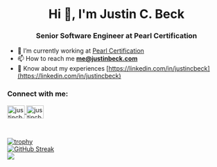 
<h1 align="center">Hi 👋, I'm Justin C. Beck</h1>
<h3 align="center">Senior Software Engineer at Pearl Certification</h3>

- 🔭 I’m currently working at [Pearl Certification](https://pearlcertification.com)
- 📫 How to reach me **me@justinbeck.com**
- 📄 Know about my experiences [https://linkedin.com/in/justincbeck](https://linkedin.com/in/justincbeck)

<h3 align="left">Connect with me:</h3>
<p align="left">
  <a href="https://linkedin.com/in/justincbeck" target="blank">
    <img align="center" src="https://raw.githubusercontent.com/rahuldkjain/github-profile-readme-generator/master/src/images/icons/Social/linked-in-alt.svg" alt="justincbeck" height="30" width="40" />
  </a>
  <a href="https://instagram.com/justincbeck" target="blank">
    <img align="center" src="https://raw.githubusercontent.com/rahuldkjain/github-profile-readme-generator/master/src/images/icons/Social/instagram.svg" alt="justincbeck" height="30" width="40" />
  </a>
</p>

<br />

[![trophy](https://github-profile-trophy.vercel.app/?username=justincbeck)]()<br />
[![GitHub Streak](https://github-readme-streak-stats.herokuapp.com?user=justincbeck&theme=buefy&hide_border=true)](#)<br />
[![](https://github-readme-stats.vercel.app/api/top-langs/?username=justincbeck)](#)<br />
